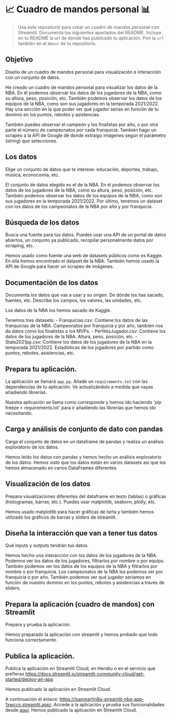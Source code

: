 # 📈 Cuadro de mandos personal 📊
 
> Usa este repositorio para crear un cuadro de mandos personal con Streamlit. Documenta los siguientes apartados del README.
> Incluye en tu README la url de donde has publicado tu aplicación. Pon la `url` también en el `About` de tu repositorio.

## Objetivo
Diseño de un cuadro de mandos personal para visualización e interacción con un conjunto de datos.

He creado un cuadro de mandos personal para visualizar los datos de la NBA. En él podemos observar los datos de los jugadores de la NBA, como su altura, peso, posición, etc. También podemos observar los datos de los equipos de la NBA, como son sus jugadores en la temporada 2021/2022. Hay una sección en la que poder ver qué jugador serías en función de tu dominio en los puntos, rebotes y asistencias.

También puedes observar el campeón y los finalistas por año, o por otra parte el número de campeonatos por cada franquicia. También hago un scrapeo a la API de Google de donde extraigo imágenes según el parámetro (string) que selecciones.

## Los datos
Elige un conjunto de datos que te interese: educación, deportes, trabajo, música, econocomía, etc.

El conjunto de datos elegido es el de la NBA. En él podemos observar los datos de los jugadores de la NBA, como su altura, peso, posición, etc. También podemos observar los datos de los equipos de la NBA, como son sus jugadores en la temporada 2021/2022. Por último, tenemos un dataset con los datos de los campeonatos de la NBA por año y por franquicia.

## Búsqueda de los datos
Busca una fuente para tus datos. Puedes usar una API de un portal de datos abiertos, un conjunto ya publicado, recopilar personalmente datos por scraping, etc.

Hemos usado como fuente una web de datasets públicos como es Kaggle. En ella hemos encontrado el dataset de la NBA. También hemos usado la API de Google para hacer un scrapeo de imágenes.

## Documentación de los datos
Documenta los datos que vas a usar y su origen. De dónde los has sacado, fuentes, etc. Describe los campos, los valores, las unidades, etc.

Los datos de la NBA los hemos sacado de Kaggle.

Tenemos tres datasets:
    - Franquicias.csv: Contiene los datos de las franquicias de la NBA. Campeonatos por franquicia y por año, también nos da datos como los finalistas o los MVPs.
    - PerfilesJugador.csv: Contiene los datos de los jugadores de la NBA. Altura, peso, posición, etc.
    - Stats2021pp.csv: Contiene los datos de los jugadores de la NBA en la temporada 2021/2022. Estadísticas de los jugadores por partido como puntos, rebotes, asistencias, etc.

## Prepara tu aplicación.
La aplicación se llamará `app.py`. Añade un `requirements.txt` con las dependencias de tu aplicación. Ve actualizándolo a medida que vayas añadiendo librerías.

Nuestra aplicación se llama como corresponde y hemos ido haciendo 'pip freeze > requirements.txt' para ir añadiendo las librerías que hemos ido necesitando.

## Carga y análisis de conjunto de dato con pandas
Carga el conjunto de datos en un dataframe de pandas y realiza un análisis exploratorio de los datos.

Hemos leído los datos con pandas y hemos hecho un análisis exploratorio de los datos. Hemos visto que los datos están en varios datasets así que los hemos almacenado en varios DataFrames diferentes.

## Visualización de los datos
Prepara visualizaciones diferentes del dataframe en texto (tablas) o gráficas (histogramas, barras, etc.). Puedes usar matplotlib, seaborn, plotly, etc.

Hemos usado matplotlib para hacer gráficas de tarta y también hemos utilizado los gráficos de barras y sliders de streamlit.

## Diseña la interacción que van a tener tus datos
Qué inputs y outputs tendrán tus datos.

Hemos hecho una interacción con los datos de los jugadores de la NBA. Podemos ver los datos de los jugadores, filtrarlos por nombre o por equipo. También podemos ver los datos de los equipos de la NBA y filtrarlos por nombre o por franquicia. Los campeonatos de la NBA los podemos ver por franquicia o por año. También podemos ver qué jugador seríamos en función de nuestro dominio en los puntos, rebotes y asistencias a través de sliders.

## Prepara la aplicación (cuadro de mandos) con Streamlit
Prepara y prueba la aplicación.

Hemos preparado la aplicación con streamlit y hemos probado que todo funciona correctamente.

## Publica la aplicación.
Publica la aplicación en Streamlit Cloud, en Heroku o en el servicio que prefieras https://docs.streamlit.io/streamlit-community-cloud/get-started/deploy-an-app

Hemos publicado la aplicación en Streamlit Cloud.

A continuación el enlace: https://isanmartin8a-streamlit-nba-app-1xwcco.streamlit.app/.
Accede a la aplicación y prueba sus funcionalidades desde [aquí](https://isanmartin8a-streamlit-nba-app-1xwcco.streamlit.app/).
Hemos publicado la aplicación en Streamlit Cloud.
